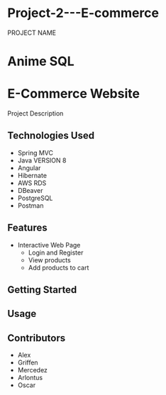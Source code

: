 # Project-2---E-commerce
PROJECT NAME
  # Anime SQL
  # E-Commerce Website
Project Description
  ##
## Technologies Used
  * Spring MVC
  * Java VERSION 8
  * Angular
  * Hibernate
  * AWS RDS
  * DBeaver
  * PostgreSQL
  * Postman
## Features
  * Interactive Web Page
    * Login and Register
    * View products
    * Add products to cart
## Getting Started
## Usage
## Contributors
  * Alex
  * Griffen
  * Mercedez
  * Arlontus
  * Oscar
